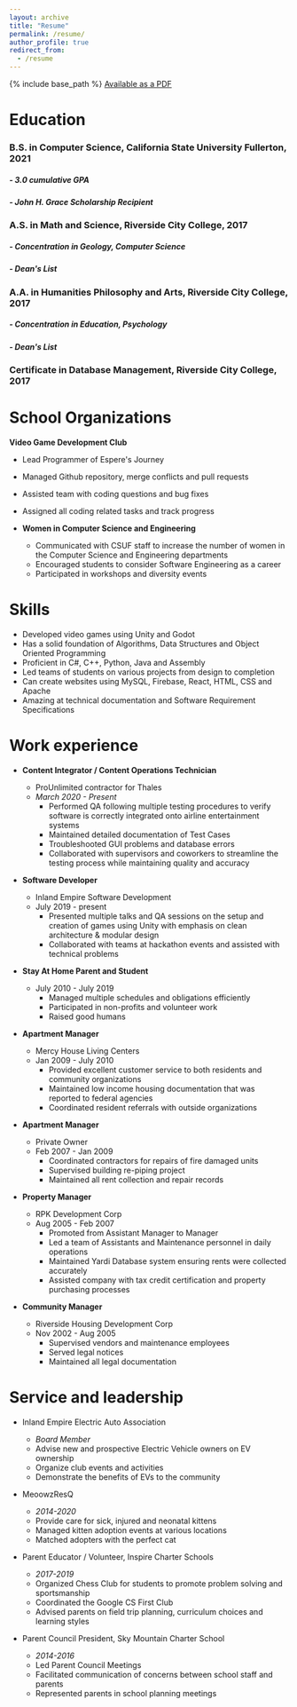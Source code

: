 ```yaml
---
layout: archive
title: "Resume"
permalink: /resume/
author_profile: true
redirect_from:
  - /resume
---
```


{% include base_path %}
[Available as a PDF](http://jennithe.dev/files/JenniFeltonResume.pdf)

# Education

### **B.S. in Computer Science, California State University Fullerton, 2021**
##### - 3.0 cumulative GPA  
##### - John H. Grace Scholarship Recipient  
### **A.S. in Math and Science, Riverside City College, 2017**
##### - Concentration in Geology, Computer Science
##### - Dean's List
### **A.A. in Humanities Philosophy and Arts, Riverside City College, 2017**
##### - Concentration in Education, Psychology
##### - Dean's List
### **Certificate in Database Management, Riverside City College, 2017**


# School Organizations

**Video Game Development Club**
- Lead Programmer of Espere's Journey
- Managed Github repository, merge conflicts and pull requests
- Assisted team with coding questions and bug fixes
- Assigned all coding related tasks and track progress

- **Women in Computer Science and Engineering**
  - Communicated with CSUF staff to increase the number of women in the Computer Science and Engineering departments
  - Encouraged students to consider Software Engineering as a career
  - Participated in workshops and diversity events


# Skills

- Developed video games using Unity and Godot
- Has a solid foundation of Algorithms, Data Structures and Object Oriented Programming
- Proficient in C#, C++, Python, Java and Assembly
- Led teams of students on various projects from design to completion
- Can create websites using MySQL, Firebase, React, HTML, CSS and Apache
- Amazing at technical documentation and Software Requirement Specifications

# Work experience

- **Content Integrator / Content Operations Technician**
  - ProUnlimited contractor for Thales
  - _March 2020 - Present_
    - Performed QA following multiple testing procedures to verify software is correctly integrated onto airline entertainment systems
    - Maintained detailed documentation of Test Cases
    - Troubleshooted GUI problems and database errors
    - Collaborated with supervisors and coworkers to streamline the testing process while maintaining quality and accuracy

- **Software Developer**
  - Inland Empire Software Development
  - July 2019 - present
    - Presented multiple talks and QA sessions on the setup and creation of games using Unity with emphasis on clean architecture & modular design
    - Collaborated with teams at hackathon events and assisted with technical problems

- **Stay At Home Parent and Student**
  - July 2010 - July 2019
    - Managed multiple schedules and obligations efficiently
    - Participated in non-profits and volunteer work
    - Raised good humans

- **Apartment Manager**
  - Mercy House Living Centers
  - Jan 2009 - July 2010
    - Provided excellent customer service to both residents and community organizations
    - Maintained low income housing documentation that was reported to federal agencies
    - Coordinated resident referrals with outside organizations

- **Apartment Manager**
  - Private Owner
  - Feb 2007 - Jan 2009
    - Coordinated contractors for repairs of fire damaged units
    - Supervised building re-piping project
    - Maintained all rent collection and repair records

- **Property Manager**
  - RPK Development Corp
  - Aug 2005 - Feb 2007
    - Promoted from Assistant Manager to Manager
    - Led a team of Assistants and Maintenance personnel in daily operations
    - Maintained Yardi Database system ensuring rents were collected accurately
    - Assisted company with tax credit certification and property purchasing processes

- **Community Manager**
  - Riverside Housing Development Corp
  - Nov 2002 - Aug 2005
    - Supervised vendors and maintenance employees
    - Served legal notices
    - Maintained all legal documentation


# Service and leadership

- Inland Empire Electric Auto Association
  - _Board Member_
  - Advise new and prospective Electric Vehicle owners on EV ownership
  - Organize club events and activities
  - Demonstrate the benefits of EVs to the community

- MeoowzResQ
  - _2014-2020_
  - Provide care for sick, injured and neonatal kittens
  - Managed kitten adoption events at various locations
  - Matched adopters with the perfect cat

- Parent Educator / Volunteer, Inspire Charter Schools
  - _2017-2019_
  - Organized Chess Club for students to promote problem solving and sportsmanship
  - Coordinated the Google CS First Club
  - Advised parents on field trip planning, curriculum choices and learning styles

- Parent Council President, Sky Mountain Charter School
  - _2014-2016_
  - Led Parent Council Meetings
  - Facilitated communication of concerns between school staff and parents
  - Represented parents in school planning meetings

<!-- # Publications

  <ul>{% for post in site.publications %}
    {% include archive-single-cv.html %}
  {% endfor %}</ul>

Talks
======
  <ul>{% for post in site.talks %}
    {% include archive-single-talk-cv.html %}
  {% endfor %}</ul>

Teaching
======
  <ul>{% for post in site.teaching %}
    {% include archive-single-cv.html %}
  {% endfor %}</ul>
   -->
